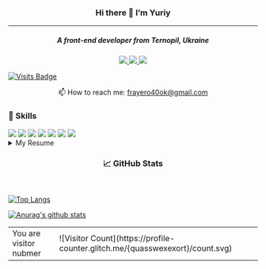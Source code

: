 ### 
<!--
**quasswexexort/quasswexexort** is a ✨ _special_ ✨ repository because its `README.md` (this file) appears on your GitHub profile.

Here are some ideas to get you started:

- 🔭 I’m currently working on ...
- 🌱 I’m currently learning ...
- 👯 I’m looking to collaborate on ...
- 🤔 I’m looking for help with ...
- 💬 Ask me about ...
- 📫 How to reach me: ...
- 😄 Pronouns: ...
- ⚡ Fun fact: ...
-->
<h3 align="center"> Hi there 👋 I’m Yuriy </h3>
<hr align="center" width="100%" size="1" color="#ff69b4" />
<h5 align ="center">A front-end developer from Ternopil, Ukraine</h5>

<p align="center">
<a href="https://t.me/frayerok">
<img src="https://img.shields.io/badge/Telegram-2CA5E0?style=for-the-badge&logo=telegram&logoColor=white" />
</a>
<a href="https://www.instagram.com/frayer559/ ">
<img src="https://img.shields.io/badge/Instagram-E4405F?style=for-the-badge&logo=instagram&logoColor=white" />
</a>
<a href="www.linkedin.com/in/quaswexexort">
<img src="https://img.shields.io/badge/LinkedIn-0077B5?style=for-the-badge&logo=linkedin&logoColor=white" />
</a>
  
[![Visits Badge](https://badges.pufler.dev/visits/quasswexexort/quasswexexort?style=for-the-badge&logoColor=white&color=ff69b4)](https://yuriyyy.netlify.app/)
</p>

<p align="center">
  <g-emoji class="g-emoji" alias="mailbox" fallback-src="https://github.githubassets.com/images/icons/emoji/unicode/1f4eb.png">📫</g-emoji>
   How to reach me: 
  <a href="mailto:frayero40ok@gmail.com">frayero40ok@gmail.com</a>
</a>

<div> <h3> 💼 Skills </h3>
<img src="https://img.shields.io/badge/HTML-239120?style=for-the-badge&logo=html5&logoColor=white"> 
<img src="https://img.shields.io/badge/CSS-239120?&style=for-the-badge&logo=css3&logoColor=white"> 
<img src="https://img.shields.io/badge/JavaScript-F7DF1E?style=for-the-badge&logo=javascript&logoColor=black" >
<img src="https://img.shields.io/badge/HTML5-E34F26?style=for-the-badge&logo=html5&logoColor=white" >
<img src="https://img.shields.io/badge/CSS3-1572B6?style=for-the-badge&logo=css3&logoColor=white" >
<img src="https://img.shields.io/badge/PHP-777BB4?style=for-the-badge&logo=php&logoColor=white" >
<img src="https://img.shields.io/badge/React-20232A?style=for-the-badge&logo=react&logoColor=61DAFB" >
</div>
<details>
<summary>My Resume</summary>
<h3> 🎓 Education </h3>
  🖥️Web Development. <br>
  🗓️2017-Until then. <br>
  📍 Ternopil National Pedagogical University, Ukraine. <br>
<hr align="center" width="100%" size="1" color="#ff69b4" />
 
</details>
<!-- GitHub Stats -->
<h3 align="center"> 📈 GitHub Stats </h3> <br>

  
[![Top Langs](https://github-readme-stats.vercel.app/api/top-langs/?username=quasswexexort&langs_count=8)](https://github.com/anuraghazra/github-readme-stats) <br>

[![Anurag's github stats](https://github-readme-stats.vercel.app/api?username=quasswexexort&show_icons=true&?theme=radical)](https://github.com/quasswexexort) <br>


<table>
  <tbody>
    <tr>
      <td>You are visitor	nubmer</td>
      <td> ![Visitor Count](https://profile-counter.glitch.me/{quasswexexort}/count.svg) </td>
    </tr>
  </tbody
</table>
 








